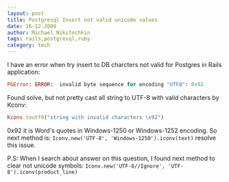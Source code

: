 ```yaml
---
layout: post
title: Postgresql Insert not valid unicode values
date: 16-12-2009
author: Michael Nikitochkin
tags: rails,postgresql,ruby
category: tech
---
```


I have an error when try insert to DB charcters not valid for Postgres in Rails application:

```ruby
PGError: ERROR:  invalid byte sequence for encoding "UTF8": 0x92
```

Found solve, but not pretty cast all string to UTF-8 with valid characters by Kconv:

```ruby
Kconv.toutf8("string with invalid characters \x92")
```

0x92 it is Word's quotes in Windows-1250 or Windows-1252 encoding.
So next method is: `Iconv.new('UTF-8', 'Windows-1250').iconv(text)` resolve this issue.

P.S: When I search about answer on this question, I found next method to clear not unicode symbols: `Iconv.new('UTF-8//Ignore', 'UTF-8').iconv(product_line)`

